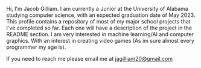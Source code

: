 Hi, I'm Jacob Gilliam.
I am currently a Junior at the University of Alabama studying computer science, with an expected graduation date of May 2023.
This profile contains a repository of most of my major school projects that I've completed so far.
Each one will have a description of the project in the README section.
I am very interested in machine learning/AI and computer graphics. With an interest in creating video games (As im sure almost every programmer my age is).

If you need to reach me please email me at jagilliam20@gmail.com

<!---
jagilliam1/jagilliam1 is a ✨ special ✨ repository because its `README.md` (this file) appears on your GitHub profile.
You can click the Preview link to take a look at your changes.
--->
